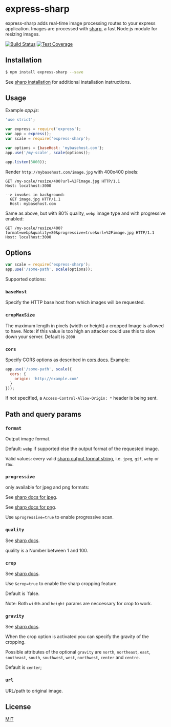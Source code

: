 # express-sharp

express-sharp adds real-time image processing routes to your express application. Images are processed with [sharp](https://github.com/lovell/sharp), a fast Node.js module for resizing images.

[![Build Status][travis-image]][travis-url]
[![Test Coverage][coveralls-image]][coveralls-url]

## Installation

```sh
$ npm install express-sharp --save
```

See [sharp installation](http://sharp.dimens.io/en/stable/install/) for additional installation instructions.

## Usage

Example *app.js*:

```js
'use strict';

var express = require('express');
var app = express();
var scale = require('express-sharp');

var options = {baseHost: 'mybasehost.com'};
app.use('/my-scale', scale(options));

app.listen(3000));
```

Render `http://mybasehost.com/image.jpg` with 400x400 pixels:

```
GET /my-scale/resize/400?url=%2Fimage.jpg HTTP/1.1
Host: localhost:3000

--> invokes in background:
  GET image.jpg HTTP/1.1
  Host: mybasehost.com
```

Same as above, but with 80% quality, `webp` image type and with progressive enabled:

```
GET /my-scale/resize/400?format=webp&quality=80&progressive=true&url=%2Fimage.jpg HTTP/1.1
Host: localhost:3000
```

## Options

```js
var scale = require('express-sharp');
app.use('/some-path', scale(options));
```

Supported options:

### `baseHost`

Specify the HTTP base host from which images will be requested.

### `cropMaxSize`

The maximum length in pixels (width or height) a cropped Image is allowed to have.
Note: if this value is too high an attacker could use this to slow down your server.
Default is `2000`

### `cors`

Specify CORS options as described in [cors docs](https://github.com/expressjs/cors). Example:

```js
app.use('/some-path', scale({
  cors: {
    origin: 'http://example.com'
  }
}));
```

If not specified, a `Access-Control-Allow-Origin: *` header is being sent.

## Path and query params

### `format`

Output image format.

Default: `webp` if supported else the output format of the requested image.

Valid values: every valid [sharp output format string](http://sharp.dimens.io/en/stable/api-output/#toformat), i.e. `jpeg`, `gif`, `webp` or `raw`.

### `progressive`

only available for jpeg and png formats:

See [sharp docs for jpeg](http://sharp.dimens.io/en/stable/api-output/#jpeg).

See [sharp docs for png](http://sharp.dimens.io/en/stable/api-output/#png).

Use `&progressive=true` to enable progressive scan.

### `quality`

See [sharp docs](http://sharp.dimens.io/en/stable/api-output/).

quality is a Number between 1 and 100.

### `crop`

See [sharp docs](http://sharp.dimens.io/en/stable/api-resize/#crop).

Use `&crop=true` to enable the sharp cropping feature. 

Default is `false.

Note: Both `width` and `height` params are neccessary for crop to work.

### `gravity`

See [sharp docs](http://sharp.dimens.io/en/stable/api-resize/#crop).

When the crop option is activated you can specify the gravity of the cropping.

Possible attributes of the optional `gravity` are 
`north`, `northeast`, `east`, `southeast`, `south`, `southwest`, `west`, `northwest`, `center` and `centre`.

Default is `center`;


### `url`

URL/path to original image.

## License

  [MIT](LICENSE)

[travis-image]: https://img.shields.io/travis/pmb0/express-sharp/master.svg
[travis-url]: https://travis-ci.org/pmb0/express-sharp
[coveralls-image]: https://img.shields.io/coveralls/pmb0/express-sharp/master.svg
[coveralls-url]: https://coveralls.io/r/pmb0/express-sharp?branch=master
